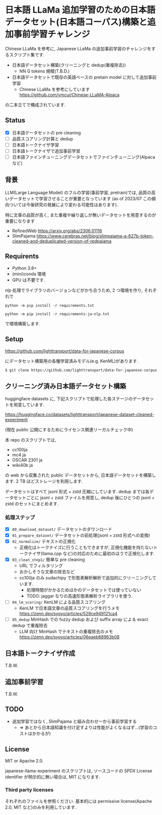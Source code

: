 # 日本語 LLaMa 追加学習のための日本語データセット(日本語コーパス)構築と追加事前学習チャレンジ

Chinese LLaMa を参考に, Japanese LLaMa の追加事前学習のチャレンジをするスクリプト集です.

* 日本語データセット構築(クリーニングと dedup(重複除去))
  * NN G tokens 規模(T.B.D.)
* 日本語データセットで既存の英語ベースの pretain model に対して追加事前学習
  * Chinese LLaMa を参考にしています https://github.com/ymcui/Chinese-LLaMA-Alpaca

の二本立てで構成されています.

## Status

* [x] 日本語データセットの pre cleaning
* [ ] 品質スコアリング計算と dedup
* [ ] 日本語トークナイザ学習
* [ ] 日本語トークナイザで追加事前学習
* [ ] 日本語ファインチューニングデータセットでファインチューニング(Alpaca など)

## 背景

LLM(Large Language Model) のフルの学習(事前学習, pretrain)では, 品質の高いデータセットで学習させることが重要となっています
(as of 2023/07 この傾向ついては今後研究の発展により変わる可能性はあります).

特に文章の品質が高く, また重複や繰り返しが無いデータセットを用意するのが重要になります

* RefinedWeb https://arxiv.org/abs/2306.01116
* SlimPajama https://www.cerebras.net/blog/slimpajama-a-627b-token-cleaned-and-deduplicated-version-of-redpajama

## Requirents

* Python 3.8+
* (mini)conda 環境
* GPU は不要です.

nlp 処理でライブラリのバージョンなどがかち合うため, 2 つ環境を作り, それぞれで

`python -m pip install -r requirements.txt`

`python -m pip install -r requirements-ja-nlp.txt`

で環境構築します.

## Setup


https://github.com/lighttransport/data-for-japanese-corpus

にデータセット構築用の各種学習済みモデル(e.g. KenML)があります.

```
$ git clone https://github.com/lighttransport/data-for-japanese-corpus
```

## クリーニング済み日本語データセット構築

huggingface datasets に, 下記スクリプトで処理した各ステージのデータセットを用意しています.

https://huggingface.co/datasets/lighttransport/japanese-dataset-cleaned-experiment

(現在 public 公開にするためにライセンス関連リーガルチェック中)

本 repo のスクリプトでは, 

* cc100ja
* mc4 ja
* OSCAR 2301 ja
* wiki40b ja

の web から収集された public データセットから, 日本語データセットを構築します.
2 TB ほどストレージを利用します.

データセットはすべて jsonl 形式 + zstd 圧縮にしています.
dedup までは各データセットごとに jsonl + zstd ファイルを用意し,
dedup 後にひとつの jsonl + zstd のセットにまとめます.

### 処理ステップ

* [x] `00_download_dataset/` データセットのダウンロード
* [x] `01_prepare_dataset/` データセットの前処理(jsonl + zstd 形式への変換)
* [x] `02_normalize/` テキストの正規化
  * 正規化はトークナイズに行うこともできますが, 正規化機能を持たないトークナイザ(llama.cpp など)の対応のために最初のほうで正規化します.
* [x] `03_clean_step1/` 簡単な pre cleaning
  * URL でフィルタリング
  * おかしそうな文章の除去など
  * cc100ja のみ sudachipy で形態素解析解析で追加的にクリーニングしています.
    * 処理時間がかかるためほかのデータセットでは使っていない
    * TODO: jaggar なりの高速形態素解析ライブラリを使う.
* [ ] `04_lm_scoring/` KenLM による品質スコアリング
  * KenLM で日本語文章の品質スコアリングを行うメモ https://zenn.dev/syoyo/articles/529ce949121ca4
* [ ] `05_dedup` MinHash での fuzzy dedup および suffix array による exact dedup で重複除去
  * LLM 向け MinHash でテキストの重複除去のメモ https://zenn.dev/syoyo/articles/06eaeb88963b08 

## 日本語トークナイザ作成

T.B.W.

## 追加事前学習

T.B.W.

## TODO

* 追加学習ではなく, SlimPajama と組み合わせ一から事前学習する
  * => あとから日本語知識を付け足すよりは性能がよくなるはず...(学習のコストはかかるが)
 
## License

MIT or Apache 2.0.

japanese-llama-experiment のスクリプトは, ソースコードの SPDX License identifier が明示的に無い場合は, MIT になります.

### Third party licenses

それぞれのファイルを参照ください.
基本的には permissive license(Apache 2.0, MIT など)のみを利用しています.

